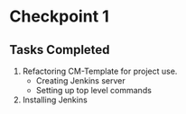 
# Checkpoint 1 

## Tasks Completed 

1. Refactoring CM-Template for project use.
    - Creating Jenkins server
    - Setting up top level commands
2. Installing Jenkins

